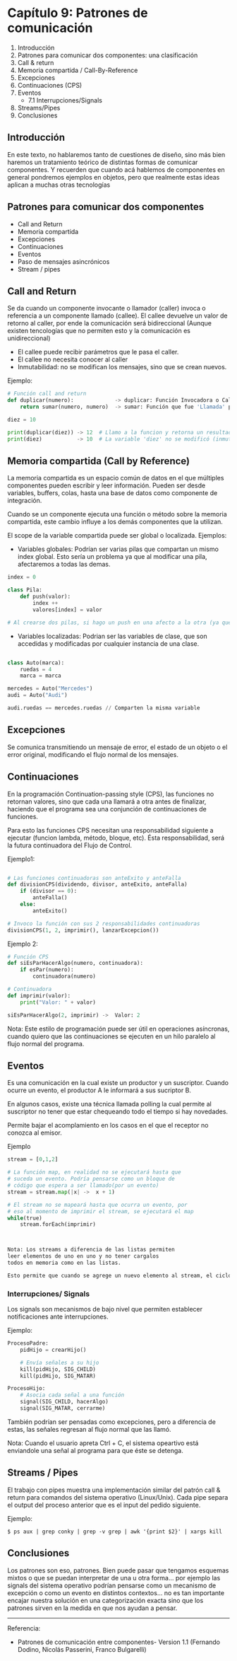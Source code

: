 # Capítulo 9: Patrones de comunicación

1) Introducción
2) Patrones para comunicar dos componentes: una clasificación
3) Call & return
4) Memoria compartida / Call-By-Reference
5) Excepciones
6) Continuaciones (CPS)
7) Eventos
    * 7.1 Interrupciones/Signals
8) Streams/Pipes
9) Conclusiones

## Introducción

En este texto, no hablaremos tanto de cuestiones de diseño, sino más bien haremos un tratamiento teórico de distintas formas de comunicar componentes. Y recuerden que cuando
acá hablemos de componentes en general pondremos ejemplos en objetos, pero que realmente estas ideas aplican a muchas otras tecnologías

## Patrones para comunicar dos componentes

* Call and Return
* Memoria compartida
* Excepciones
* Continuaciones
* Eventos
* Paso de mensajes asincrónicos
* Stream / pipes

## Call and Return

Se da cuando un componente invocante o llamador (caller) invoca o referencia a un componente llamado (callee). El callee devuelve un valor de retorno al caller, por ende la comunicación será bidireccional (Aunque existen tencologías que no permiten esto y la comunicación es unidireccional)

* El callee puede recibir parámetros que le pasa el caller.
* El callee no necesita conocer al caller
* Inmutabilidad: no se modifican los mensajes, sino que se crean nuevos.

Ejemplo:

```python
# Función call and return
def duplicar(numero):             -> duplicar: Función Invocadora o Caller
    return sumar(numero, numero)  -> sumar: Función que fue 'Llamada' por la Invocadora

diez = 10

print(duplicar(diez)) -> 12  # Llamo a la funcion y retorna un resultado
print(diez)           -> 10  # La variable 'diez' no se modificó (inmutabilidad)
```

## Memoria compartida (Call by Reference)

La memoria compartida es un espacio común de datos en el que múltiples componentes pueden escribir y leer información. Pueden ser desde variables, buffers, colas, hasta una base de datos como componente de integración.

Cuando se un componente ejecuta una función o método sobre la memoria compartida, este cambio influye a los demás componentes que la utilizan.

El scope de la variable compartida puede ser global o localizada. Ejemplos:

* Variables globales: Podrían ser varias pilas que compartan un mismo index global. Esto sería un problema ya que al modificar una pila, afectaremos a todas las demas.

```python
index = 0

class Pila:
    def push(valor):
        index ++
        valores[index] = valor

# Al crearse dos pilas, si hago un push en una afecto a la otra (ya que todas usan el mismo index)
```

* Variables localizadas: Podrian ser las variables de clase, que son accedidas y modificadas por cualquier instancia de una clase.

```python

class Auto(marca):
    ruedas = 4
    marca = marca

mercedes = Auto("Mercedes")
audi = Auto("Audi")

audi.ruedas == mercedes.ruedas // Comparten la misma variable
```

## Excepciones

Se comunica transmitiendo un mensaje de error, el estado de un objeto o el error original, modificando el flujo normal de los mensajes.

## Continuaciones

En la programación Continuation-passing style (CPS), las funciones no retornan valores, sino que cada una llamará a otra antes de finalizar, haciendo que el programa sea una conjunción de continuaciones de funciones.

Para esto las funciones CPS necesitan una responsabilidad siguiente a ejecutar (funcion lambda, método, bloque, etc). Ésta responsabilidad, será la futura continuadora del Flujo de Control.

Ejemplo1:

```python

# Las funciones continuadoras son anteExito y anteFalla
def divisionCPS(dividendo, divisor, anteExito, anteFalla)
    if (divisor == 0):
        anteFalla()
    else:
        anteExito()

# Invoco la función con sus 2 responsabilidades continuadoras
divisionCPS(1, 2, imprimir(), lanzarExcepcion())
```

Ejemplo 2:

```python
# Función CPS
def siEsParHacerAlgo(numero, continuadora):
    if esPar(numero):
        continuadora(numero)

# Continuadora
def imprimir(valor):
    print("Valor: " + valor)

siEsParHacerAlgo(2, imprimir) ->  Valor: 2
```

Nota: Este estilo de programación puede ser útil en operaciones asíncronas, cuando quiero que las continuaciones se ejecuten en un hilo paralelo al flujo normal del programa.

## Eventos

Es una comunicación en la cual existe un productor y un suscriptor. Cuando ocurre un evento, el productor A le informará a sus sucriptor B.

En algunos casos, existe una técnica llamada polling la cual permite al suscriptor no tener que estar chequeando todo el tiempo si hay novedades.

Permite bajar el acomplamiento en los casos en el que el  receptor no conozca al emisor.

Ejemplo

```python
stream = [0,1,2]

# La función map, en realidad no se ejecutará hasta que
# suceda un evento. Podría pensarse como un bloque de
# código que espera a ser llamado(por un evento)
stream = stream.map(|x| ->  x + 1)

# El stream no se mapeará hasta que ocurra un evento, por
# eso al momento de imprimir el stream, se ejecutará el map
while(true)
    stream.forEach(imprimir)



Nota: Los streams a diferencia de las listas permiten
leer elementos de uno en uno y no tener cargalos
todos en memoria como en las listas.

Esto permite que cuando se agrege un nuevo elemento al stream, el ciclo lo detecte (ocurre un evento) e imprima el nuevo valor.

```

### Interrupciones/ Signals

Los signals son mecanismos de bajo nivel que permiten establecer notificaciones ante interrupciones.

Ejemplo:

```python
ProcesoPadre:
    pidHijo = crearHijo()

    # Envía señales a su hijo
    kill(pidHijo, SIG_CHILD)
    kill(pidHijo, SIG_MATAR)

ProcesoHijo:
    # Asocia cada señal a una función
    signal(SIG_CHILD, hacerAlgo)
    signal(SIG_MATAR, cerrarme)
```

También podrían ser pensadas como excepciones, pero a diferencia de estas, las señales regresan al flujo normal que las llamó.

Nota: Cuando el usuario apreta Ctrl + C, el sistema opeartivo está enviandole una señal al programa para que éste se detenga. 

## Streams / Pipes

El trabajo con pipes muestra una implementación similar del patrón call & return para comandos del sistema operativo (Linux/Unix).
Cada pipe separa el output del proceso anterior que es el input del pedido siguiente.

Ejemplo:

```shell
$ ps aux | grep conky | grep -v grep | awk '{print $2}' | xargs kill
```

## Conclusiones

Los patrones son eso, patrones. Bien puede pasar que tengamos esquemas mixtos o que se puedan interpretar de una u otra forma... por ejemplo las signals del sistema operativo podrían pensarse como un mecanismo de excepción o como un evento en distintos contextos... no es
tan importante encajar nuestra solución en una categorización exacta sino que los patrones
sirven en la medida en que nos ayudan a pensar.

---

Referencia:

* Patrones de comunicación entre componentes- Version 1.1 (Fernando Dodino, Nicolás Passerini, Franco Bulgarelli)
